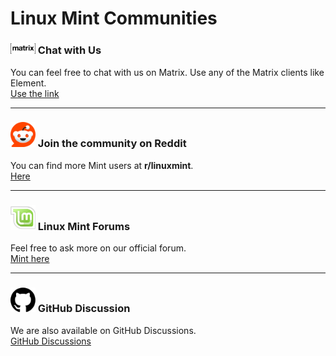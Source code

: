 # Linux Mint Communities

### <img src="/icons/Matrix_logo.svg.png" alt="Matrix Logo" width="40"> Chat with Us

You can feel free to chat with us on Matrix. Use any of the Matrix clients like Element.  
[Use the link](https://matrix.to/#/!sxwkYMHZAFBBLgzlFX:matrix.org?via=matrix.org&via=envs.net&via=tchncs.de)

---

### <img src="/icons/Reddit_Logo.png" alt="Reddit Logo" width="40"> Join the community on Reddit

You can find more Mint users at **r/linuxmint**.  
[Here](https://www.reddit.com/r/linuxmint/s/lLo0Qkh7F6)

---

### <img src="/icons/mint-logo.svg" alt="Mint Forum" width="40"> Linux Mint Forums

Feel free to ask more on our official forum.  
[Mint here](https://forums.linuxmint.com/)

---

### <img src="/icons/GitHub_Invertocat_Light.svg" alt="GitHub Logo" width="40"> GitHub Discussion

We are also available on GitHub Discussions.  
[GitHub Discussions](https://matrix.to/#/!sxwkYMHZAFBBLgzlFX:matrix.org?via=matrix.org&via=envs.net&via=tchncs.de)

